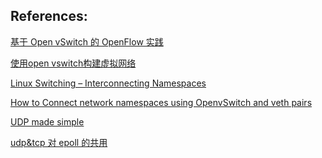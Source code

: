 References:
------

[基于 Open vSwitch 的 OpenFlow 实践](1)

[使用open vswitch构建虚拟网络](2)

[Linux Switching – Interconnecting Namespaces](3)

[How to Connect network namespaces using OpenvSwitch and veth pairs](4)

[UDP made simple](5)

[udp&tcp 对 epoll 的共用](6)


[6]: http://blog.csdn.net/lipengfei634626165/article/details/8136715
[5]: https://www.abc.se/~m6695/udp.html
[4]: http://fosshelp.blogspot.com/2014/10/network-namespaces-openvswitch-veth.html
[3]: http://www.opencloudblog.com/?p=66
[2]: http://blog.chinaunix.net/uid-20737871-id-4333314.html
[1]: http://www.ibm.com/developerworks/cn/cloud/library/1401_zhaoyi_openswitch/
